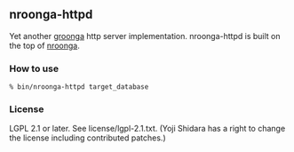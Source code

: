 ## nroonga-httpd

Yet another [groonga](http://groonga.org) http server implementation.
nroonga-httpd is built on the top of [nroonga](http://nroonga.github.com).

### How to use

    % bin/nroonga-httpd target_database

### License

LGPL 2.1 or later. See license/lgpl-2.1.txt.
(Yoji Shidara has a right to change the license including contributed patches.)
